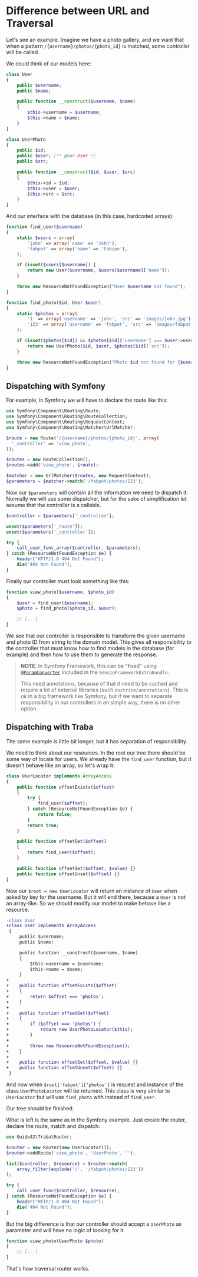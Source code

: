 Difference between URL and Traversal
====================================

Let's see an example. Imagine we have a photo gallery, and we want that when
a pattern `/{username}/photos/{photo_id}` is matched, some controller will be
called.

We could think of our models here:

```php
class User
{
    public $username;
    public $name;

    public function __construct($username, $name)
    {
        $this->username = $username;
        $this->name = $name;
    }
}

class UserPhoto
{
    public $id;
    public $user; /** @var User */
    public $src;

    public function __construct($id, $user, $src)
    {
        $this->id = $id;
        $this->user = $user;
        $this->src = $src;
    }
}
```

And our interface with the database (in this case, hardcoded arrays):

```php
function find_user($username)
{
    static $users = array(
        'john' => array('name' => 'John'),
        'fabpot' => array('name' => 'Fabien'),
    );

    if (isset($users[$username]) {
        return new User($username, $users[$username]['name']);
    }

    throw new ResourceNotFoundException("User $username not found");
}

function find_photo($id, User $user)
{
    static $photos = array(
        '1' => array('username' => 'john', 'src' => 'images/john.jpg'),
        '123' => array('username' => 'fabpot', 'src' => 'images/fabpot.jpg'),
    );

    if (isset($photos[$id]) && $photos[$id]['username'] === $user->username) {
        return new UserPhoto($id, $user, $photos[$id]['src']);
    }

    throw new ResourceNotFoundException("Photo $id not found for {$user->username}");
}
```

Dispatching with Symfony
------------------------

For example, in Symfony we will have to declare the route like this:

```php
use Symfony\Component\Routing\Route;
use Symfony\Component\Routing\RouteCollection;
use Symfony\Component\Routing\RequestContext;
use Symfony\Component\Routing\Matcher\UrlMatcher;

$route = new Route('/{username}/photos/{photo_id}', array(
  '_controller' => 'view_photo',
));

$routes = new RouteCollection();
$routes->add('view_photo', $route);

$matcher = new UrlMatcher($routes, new RequestContext);
$parameters = $matcher->match('/fabpot/photos/123');
```

Now our `$parameters` will contain all the information we need to dispatch it.
Normally we will use some dispatcher, but for the sake of simplification let
assume that the controller is a callable.

```php
$controller = $parameters['_controller'];

unset($parameters['_route']);
unset($parameters['_controller']);

try {
    call_user_func_array($controller, $parameters);
} catch (ResourceNotFoundException $e) {
    header("HTTP/1.0 404 Not Found");
    die("404 Not Found");
}
```

Finally our controller must look something like this:

```php
function view_photo($username, $photo_id)
{
    $user = find_user($username);
    $photo = find_photo($photo_id, $user);

    // [...]
}
```

We see that our controller is responsible to transform the given username and
photo ID from string to the domain model. This gives all responsibility to the
controller that must know how to find models in the database (for example) and
then how to use them to generate the response.

> **NOTE**: In Symfony Framework, this can be "fixed" using
> [`@ParamConverter`][1] included in the `SensioFrameworkExtraBundle`.
>
> This need annotations, because of that it need to be cached and require a lot
> of external libraries (such `doctrine/annotations`). This is *ok* in a big
> framework like Symfony, but if we want to separate responsibility in our
> controllers in an simple way, there is no other option.

[1]: http://symfony.com/doc/current/bundles/SensioFrameworkExtraBundle/annotations/converters.html

Dispatching with Traba
----------------------

The same example is little bit longer, but it has separation of responsibility.

We need to think about our resources. In the root our tree there should be
some way of locate for users. We already have the `find_user` function, but it
doesn't behave like an array, so let's wrap it:

```php
class UserLocator implements ArrayAccess
{
    public function offsetExists($offset)
    {
        try {
            find_user($offset);
        } catch (ResourceNotFoundException $e) {
            return false;
        }
        return true;
    }

    public function offsetGet($offset)
    {
        return find_user($offset);
    }

    public function offsetSet($offset, $value) {}
    public function offsetUnset($offset) {}
}
```

Now our `$root = new UserLocator` will return an instance of `User` when asked
by key for the username. But it will end there, because a `User` is not an
array-like. So we should modify our model to make behave like a resource.

```diff
-class User
+class User implements ArrayAccess
 {
     public $username;
     public $name;

     public function __construct($username, $name)
     {
         $this->username = $username;
         $this->name = $name;
     }
+
+    public function offsetExists($offset)
+    {
+        return $offset === 'photos';
+    }
+
+    public function offsetGet($offset)
+    {
+        if ($offset === 'photos') {
+            return new UserPhotoLocator($this);
+        }
+
+        throw new ResourceNotFoundException();
+    }
+
+    public function offsetSet($offset, $value) {}
+    public function offsetUnset($offset) {}
 }
```

And now when `$root['fabpot']['photos']` is request and instance of the class
`UserPhotoLocator` will be returned. This class is very similar to
`UserLocator` but will use `find_photo` with instead of `find_user`.

Our tree should be finished.

What is left is the same as in the Symfony example. Just create the router,
declare the route, match and dispatch.

```php
use Guide42\Traba\Router;

$router = new Router(new UserLocator());
$router->addRoute('view_photo', 'UserPhoto', '');

list($controller, $resource) = $router->match(
    array_filter(explode('/', '/fabpot/photos/123'))
);

try {
    call_user_func($controller, $resource);
} catch (ResourceNotFoundException $e) {
    header("HTTP/1.0 404 Not Found");
    die("404 Not Found");
}
```

But the big difference is that our controller should accept a `UserPhoto` as
parameter and will have no logic of looking for it.

```php
function view_photo(UserPhoto $photo)
{
    // [...]
}
```

That's how traversal router works.
